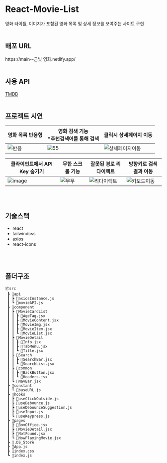 # React-Movie-List
영화 타이틀, 이미지가 포함된 영화 목록 및 상세 정보를 보여주는 사이트 구현
<br>
<br>

## 배포 URL
https://main--금빛 영화.netlify.app/
<br>
<br>
## 사용 API
[TMDB](https://developers.themoviedb.org/3/getting-started/introduction)
<br>
<br>

## 프로젝트 시연
|영화 목록 반응형|영화 검색 기능 <br> *추천검색어를 통해 검색|클릭시 상세페이지 이동|
|---|---|---|
|![반응](https://github.com/khv2644511/React-Movie-List/assets/38063033/0f640cd0-e0f5-4108-a098-a5130b0fb1f8)|![55](https://github.com/khv2644511/React-Movie-List/assets/38063033/2582791e-45f1-4ae1-b18e-d5ae893aac54)|![상세페이지이동](https://github.com/khv2644511/React-Movie-List/assets/38063033/2ec9fb92-8d42-4932-a311-2419b40d96c5)|

|클라이언트에서 API Key 숨기기|무한 스크롤 기능|잘못된 경로 리다이렉트|방향키로 검색결과 이동|
|---|---|---|---|
|![image](https://github.com/khv2644511/React-Movie-List/assets/38063033/d70ee99d-e85d-433f-9ca7-66c0f9547f02)|![무무](https://github.com/khv2644511/React-Movie-List/assets/38063033/71cbb67b-5725-47f1-b7f8-ddee80718076)|![리다이렉트](https://github.com/khv2644511/React-Movie-List/assets/38063033/1d75c004-3c60-4b47-b459-60a527908a79)|![키보드이동](https://github.com/khv2644511/React-Movie-List/assets/38063033/38dd0489-c469-47e9-9207-c69c3ba3c8ae)|

<br>
<br>


## 기술스택
- react
- tailwindcss
- axios
- react-icons
<br>
<br>

## 폴더구조
```
📦src
 ┣ 📂api
 ┃ ┣ 📜axiosInstance.js
 ┃ ┗ 📜movieAPI.js
 ┣ 📂component
 ┃ ┣ 📂MovieCardList
 ┃ ┃ ┣ 📜AgeTag.jsx
 ┃ ┃ ┣ 📜MovieContent.jsx
 ┃ ┃ ┣ 📜MovieImg.jsx
 ┃ ┃ ┣ 📜MovieItem.jsx
 ┃ ┃ ┗ 📜MovieList.jsx
 ┃ ┣ 📂MovieDetail
 ┃ ┃ ┣ 📜Info.jsx
 ┃ ┃ ┣ 📜TabMenu.jsx
 ┃ ┃ ┗ 📜Title.jsx
 ┃ ┣ 📂Search
 ┃ ┃ ┣ 📜SearchBar.jsx
 ┃ ┃ ┗ 📜SearchList.jsx
 ┃ ┣ 📂common
 ┃ ┃ ┣ 📜BackButton.jsx
 ┃ ┃ ┗ 📜Headers.jsx
 ┃ ┗ 📜NavBar.jsx
 ┣ 📂constant
 ┃ ┗ 📜baseURL.js
 ┣ 📂hooks
 ┃ ┣ 📜useClickOutside.js
 ┃ ┣ 📜useDebounce.js
 ┃ ┣ 📜useDebounceSuggestion.js
 ┃ ┣ 📜useInput.js
 ┃ ┗ 📜useKeypress.js
 ┣ 📂pages
 ┃ ┣ 📜BoxOffice.jsx
 ┃ ┣ 📜MovieDetail.jsx
 ┃ ┣ 📜NotFound.jsx
 ┃ ┗ 📜NowPlayingMovie.jsx
 ┣ 📜.DS_Store
 ┣ 📜App.js
 ┣ 📜index.css
 ┗ 📜index.js
```
